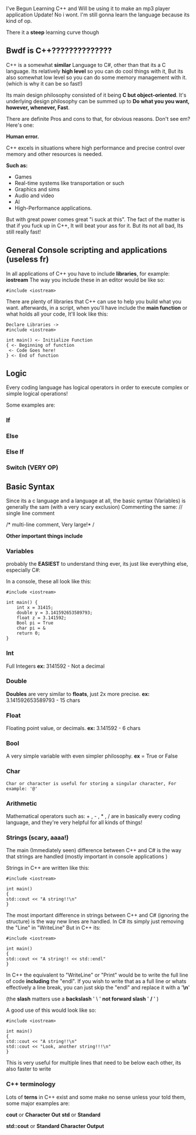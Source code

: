 I've Begun Learning C++ and Will be using it to make an mp3 player application
Update! No i wont.
I'm still gonna learn the language because its kind of op.

There it a **steep** learning curve though

## Bwdf  is C++??????????????
C++ is a somewhat **similar** Language to C#, other than that its a C language.
Its relatively **high level** so you can do cool things with it, But its also somewhat low level so you can do some memory management with it. (which is why it can be so fast!)
 
Its main design philosophy consisted of it being **C but object-oriented**.
It's underlying design philosophy can be summed up to **Do what you you want, however, whenever, Fast**.  

There are definite Pros and cons to that, for obvious reasons. Don't see em? Here's one:

**Human error.**

C++ excels in situations where high performance and precise control over memory and other resources is needed. 

**Such as:**
- Games
- Real-time systems like transportation or such
- Graphics and sims
- Audio and video
- AI
- High-Performance applications.

But with great power comes great "i suck at this". 
The fact of the matter is that if you fuck up in C++,  It will beat your ass for it. 
But its not all bad, Its still really fast! 

## General Console scripting and applications (useless fr)
In all applications of C++ you have to include **libraries**, for example: **iostream**
The way you include these in an editor would be like so:

```
#include <iostream>
```
There are plenty of libraries that C++ can use to help you build what you want.
afterwards, in a script, when you'll have include the **main function** or what holds all your code,
It'll look like this:
```
Declare Libraries ->
#include <iostream>

int main() <- Initialize Function
{ <- Beginning of function
 <- Code Goes here!
} <- End of function
```


## Logic 
Every coding language has logical operators in order to execute complex or simple logical operations!

Some examples are: 
### If

### Else 

### Else If

### Switch (VERY OP)

## Basic Syntax
Since its a c language and a language at all, the basic syntax (Variables) is generally the sam (with a very scary exclusion)
Commenting the same:
// single line comment

/*
multi-line comment,
Very large!* /

**Other important things include**
### Variables
probably the **EASIEST** to understand thing ever, its just like everything else, especially C#:

In a console, these all look like this:
```
#include <iostream>

int main() {
    int x = 31415;
    double y = 3.141592653589793;
    float z = 3.141592;
    Bool pi = True
    char pi = &
    return 0;
}
```
### **Int** 
Full Integers **ex:** 3141592 - Not a decimal
### **Double** 
**Doubles** are very similar to **floats**, just 2x more precise.  **ex:** 3.141592653589793 - 15 chars
### **Float** 
Floating point value, or decimals. **ex:** 3.141592  - 6 chars
### **Bool** 
A very simple variable with even simpler philosophy. **ex** = True or False
### **Char** 
	Char or character is useful for storing a singular character, For example: '@'

### Arithmetic 
 Mathematical operators such as:  + , - , * ,  / 
 are in basically every coding language, and they're very helpful for all kinds of things!
 
### Strings (scary, aaaa!)
The main (Immediately seen) difference between C++ and C# is the way that strings are handled (mostly important in console applications ) 

Strings in  C++ are written like this:
```
#include <iostream>

int main()
{
std::cout << "A string!!\n"
}
```

The most important difference in strings between C++ and C# (ignoring the structure)
is the way new lines are handled. In C# its simply just removing the "Line" in "WriteLine"
But in C++ its: 

```
#include <iostream>

int main()
{
std::cout << "A string!! << std::endl"
}
```

In C++ the equivalent to "WriteLine" or "Print" would be to write the full line of code **including** the "endl". 
If you wish to write that as a full line or whats effectively a line break, you can just skip the "endl" and replace it with a '**\n**'

(the **slash** matters use a **backslash** ' \ '  **not forward slash** ' **/** ' )  

A good use of this would look like so:
```
#include <iostream>

int main()
{
std::cout << "A string!!\n"
std::cout << "Look, another string!!!\n"
}
```

This is very useful for multiple lines that need to be below each other,  its also faster to write 

### C++ terminology 
Lots of **terns** in C++ exist and some make no sense unless your told them, some major examples are:

**cout** or **Character Out** 
**std** or **Standard**

**std::cout** or **Standard Character Output**


